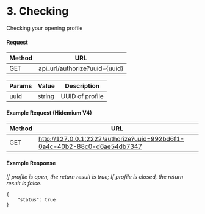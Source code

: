 # 3. Checking

Checking your opening profile

#### **Request** <a href="#request" id="request"></a>

| Method | URL                            |
| ------ | ------------------------------ |
| GET    | api\_url/authorize?uuid={uuid} |

| Params | Value  | Description     |
| ------ | ------ | --------------- |
| uuid   | string | UUID of profile |



#### **Example Request (Hidemium V4)** <a href="#example-request-hidemium-v4" id="example-request-hidemium-v4"></a>

| Method | URL                                                                       |
| ------ | ------------------------------------------------------------------------- |
| GET    | http://127.0.0.1:2222/authorize?uuid=992bd6f1-0a4c-40b2-88c0-d6ae54db7347 |

#### **Example Response** <a href="#example-response" id="example-response"></a>

_If profile is open, the return result is true; If profile is closed, the return result is false._



```
{
    "status": true
}
```

[\
](https://docs.hidemium.io/use-cases/api-automation/remote-profile/2.-close-profile)

